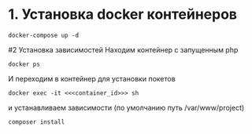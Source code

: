 # 1. Установка docker контейнеров
```
docker-compose up -d
```

#2 Установка зависимостей
Находим контейнер с запущенным php 
```
docker ps
```

И переходим в контейнер для установки покетов
```
docker exec -it <<<container_id>>> sh
```
и устанавливаем зависимости (по умолчанию путь /var/www/project)
```
composer install
```